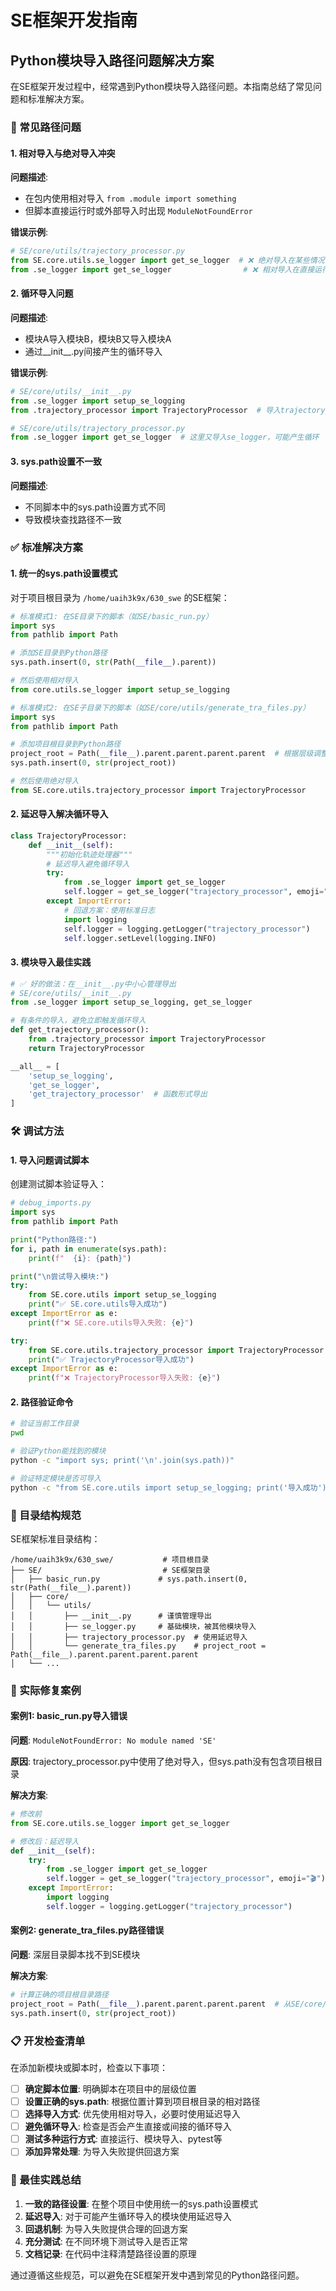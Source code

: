 # SE框架开发指南

## Python模块导入路径问题解决方案

在SE框架开发过程中，经常遇到Python模块导入路径问题。本指南总结了常见问题和标准解决方案。

### 🚨 常见路径问题

#### 1. **相对导入与绝对导入冲突**

**问题描述**: 
- 在包内使用相对导入 `from .module import something`
- 但脚本直接运行时或外部导入时出现 `ModuleNotFoundError`

**错误示例**:
```python
# SE/core/utils/trajectory_processor.py
from SE.core.utils.se_logger import get_se_logger  # ❌ 绝对导入在某些情况下失败
from .se_logger import get_se_logger                # ❌ 相对导入在直接运行时失败
```

#### 2. **循环导入问题**

**问题描述**:
- 模块A导入模块B，模块B又导入模块A
- 通过__init__.py间接产生的循环导入

**错误示例**:
```python
# SE/core/utils/__init__.py
from .se_logger import setup_se_logging
from .trajectory_processor import TrajectoryProcessor  # 导入trajectory_processor

# SE/core/utils/trajectory_processor.py  
from .se_logger import get_se_logger  # 这里又导入se_logger，可能产生循环
```

#### 3. **sys.path设置不一致**

**问题描述**:
- 不同脚本中的sys.path设置方式不同
- 导致模块查找路径不一致

### ✅ 标准解决方案

#### 1. **统一的sys.path设置模式**

对于项目根目录为 `/home/uaih3k9x/630_swe` 的SE框架：

```python
# 标准模式1: 在SE目录下的脚本（如SE/basic_run.py）
import sys
from pathlib import Path

# 添加SE目录到Python路径
sys.path.insert(0, str(Path(__file__).parent))

# 然后使用相对导入
from core.utils.se_logger import setup_se_logging
```

```python
# 标准模式2: 在SE子目录下的脚本（如SE/core/utils/generate_tra_files.py）
import sys
from pathlib import Path

# 添加项目根目录到Python路径
project_root = Path(__file__).parent.parent.parent.parent  # 根据层级调整
sys.path.insert(0, str(project_root))

# 然后使用绝对导入
from SE.core.utils.trajectory_processor import TrajectoryProcessor
```

#### 2. **延迟导入解决循环导入**

```python
class TrajectoryProcessor:
    def __init__(self):
        """初始化轨迹处理器"""
        # 延迟导入避免循环导入
        try:
            from .se_logger import get_se_logger
            self.logger = get_se_logger("trajectory_processor", emoji="🎬")
        except ImportError:
            # 回退方案：使用标准日志
            import logging
            self.logger = logging.getLogger("trajectory_processor")
            self.logger.setLevel(logging.INFO)
```

#### 3. **模块导入最佳实践**

```python
# ✅ 好的做法：在__init__.py中小心管理导出
# SE/core/utils/__init__.py
from .se_logger import setup_se_logging, get_se_logger

# 有条件的导入，避免立即触发循环导入
def get_trajectory_processor():
    from .trajectory_processor import TrajectoryProcessor
    return TrajectoryProcessor

__all__ = [
    'setup_se_logging',
    'get_se_logger', 
    'get_trajectory_processor'  # 函数形式导出
]
```

### 🛠️ 调试方法

#### 1. **导入问题调试脚本**

创建测试脚本验证导入：

```python
# debug_imports.py
import sys
from pathlib import Path

print("Python路径:")
for i, path in enumerate(sys.path):
    print(f"  {i}: {path}")

print("\n尝试导入模块:")
try:
    from SE.core.utils import setup_se_logging
    print("✅ SE.core.utils导入成功")
except ImportError as e:
    print(f"❌ SE.core.utils导入失败: {e}")

try:
    from SE.core.utils.trajectory_processor import TrajectoryProcessor
    print("✅ TrajectoryProcessor导入成功")
except ImportError as e:
    print(f"❌ TrajectoryProcessor导入失败: {e}")
```

#### 2. **路径验证命令**

```bash
# 验证当前工作目录
pwd

# 验证Python能找到的模块
python -c "import sys; print('\n'.join(sys.path))"

# 验证特定模块是否可导入
python -c "from SE.core.utils import setup_se_logging; print('导入成功')"
```

### 📁 目录结构规范

SE框架标准目录结构：

```
/home/uaih3k9x/630_swe/           # 项目根目录
├── SE/                           # SE框架目录
│   ├── basic_run.py             # sys.path.insert(0, str(Path(__file__).parent))
│   ├── core/
│   │   └── utils/
│   │       ├── __init__.py      # 谨慎管理导出
│   │       ├── se_logger.py     # 基础模块，被其他模块导入
│   │       ├── trajectory_processor.py  # 使用延迟导入
│   │       └── generate_tra_files.py    # project_root = Path(__file__).parent.parent.parent.parent
│   └── ...
```

### 🔧 实际修复案例

#### 案例1: basic_run.py导入错误

**问题**: `ModuleNotFoundError: No module named 'SE'`

**原因**: trajectory_processor.py中使用了绝对导入，但sys.path没有包含项目根目录

**解决方案**:
```python
# 修改前
from SE.core.utils.se_logger import get_se_logger

# 修改后：延迟导入
def __init__(self):
    try:
        from .se_logger import get_se_logger
        self.logger = get_se_logger("trajectory_processor", emoji="🎬")
    except ImportError:
        import logging
        self.logger = logging.getLogger("trajectory_processor")
```

#### 案例2: generate_tra_files.py路径错误

**问题**: 深层目录脚本找不到SE模块

**解决方案**:
```python
# 计算正确的项目根目录路径
project_root = Path(__file__).parent.parent.parent.parent  # 从SE/core/utils/ 上4层到根目录
sys.path.insert(0, str(project_root))
```

### 📋 开发检查清单

在添加新模块或脚本时，检查以下事项：

- [ ] **确定脚本位置**: 明确脚本在项目中的层级位置
- [ ] **设置正确的sys.path**: 根据位置计算到项目根目录的相对路径
- [ ] **选择导入方式**: 优先使用相对导入，必要时使用延迟导入
- [ ] **避免循环导入**: 检查是否会产生直接或间接的循环导入
- [ ] **测试多种运行方式**: 直接运行、模块导入、pytest等
- [ ] **添加异常处理**: 为导入失败提供回退方案

### 🎯 最佳实践总结

1. **一致的路径设置**: 在整个项目中使用统一的sys.path设置模式
2. **延迟导入**: 对于可能产生循环导入的模块使用延迟导入
3. **回退机制**: 为导入失败提供合理的回退方案
4. **充分测试**: 在不同环境下测试导入是否正常
5. **文档记录**: 在代码中注释清楚路径设置的原理

通过遵循这些规范，可以避免在SE框架开发中遇到常见的Python路径问题。